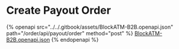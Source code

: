 # Create Payout Order

{% openapi src="../../.gitbook/assets/BlockATM-B2B.openapi.json" path="/order/api/payout/order" method="post" %}
[BlockATM-B2B.openapi.json](../../.gitbook/assets/BlockATM-B2B.openapi.json)
{% endopenapi %}



